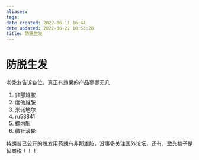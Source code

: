 ```yaml
---
aliases: 
tags: 
date created: 2022-06-11 16:44
date updated: 2022-06-22 10:53:28
title: 防脱生发
---
```


# 防脱生发

老秃友告诉各位，真正有效果的产品寥寥无几

1. 非那雄胺
2. 度他雄胺
3. 米诺地尔
4. ru58841
5. 螺内酯
6. 微针滚轮

特朗普已公开的脱发用药就有非那雄胺，没事多关注国外论坛，还有，激光梳子是智商税！！！
